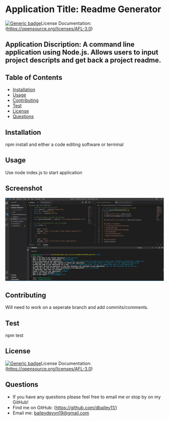 
  # Application Title: Readme Generator
  [![Generic badge](https://img.shields.io/badge/<SUBJECT>-<ACADEMIC>-<COLOR>.svg)](https://shields.io/)License Documentation: (https://opensource.org/licenses/AFL-3.0)
    

  ## Application Discription: A command line application using Node.js. Allows users to input project descripts and get back a project readme.

  ## Table of Contents
  * [Installation](#installation)
  * [Usage](#usage)
  * [Contributing](#contributing)
  * [Test](#test)
  * [License](#license)
  * [Questions](#questions)
 
  ## Installation 
  npm install and either a code editing software or terminal

  ## Usage
  Use node index.js to start application

  ## Screenshot
  ![Image of command line application](img/screenshot.JPG)

  ## Contributing
  Will need to work on a seperate branch and add commits/comments.

  ## Test
  npm test

  ## License
  [![Generic badge](https://img.shields.io/badge/<SUBJECT>-<ACADEMIC>-<COLOR>.svg)](https://shields.io/)License Documentation: (https://opensource.org/licenses/AFL-3.0)
    

  ## Questions
  * If you have any questions please feel free to email me or stop by on my GitHub! 
  * Find me on GitHub: (https://github.com/dbailey11/)
  * Email me: baileydevyn19@gmail.com
